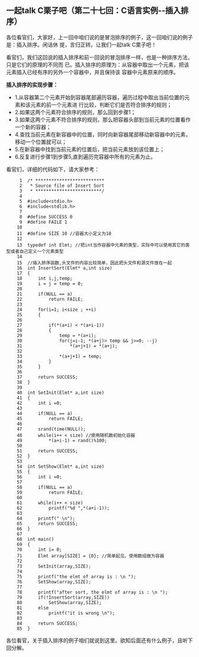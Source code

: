 ## 一起talk C栗子吧（第二十七回：C语言实例--插入排序）

各位看官们，大家好，上一回中咱们说的是冒泡排序的例子，这一回咱们说的例子是：插入排序。闲话休
提，言归正转。让我们一起talk C栗子吧！ 

看官们，我们这回说的插入排序和前一回说的冒泡排序一样，也是一种排序方法，只是它们的原理的不同而
已。插入排序的原理为：从容器中取出一个元素，把该元素插入已经有序的另外一个容器中，并且保持该
容器中元素原来的顺序。

**插入排序的实现步骤：**
- 1.从容器第二个元素开始到容器尾部遍历容器，遍历过程中取出当前位置的元素和该元素的前一个元素进
行比较，判断它们是否符合排序的规则；
- 2.如果这两个元素符合排序的规则，那么回到步骤1；
- 3.如果这两个元素不符合排序的规则，那么把容器头部到当前元素的位置看作一个新的容器；
- 4.查找当前元素在新容器中的位置，同时向新容器尾部移动新容器中的元素，移动一个位置就可以；
- 5.在新容器中找到当前元素的位置后，把当前元素放到该位置上；
- 6.反复进行步骤1到步骤5,直到遍历完容器中所有的元素为止。

看官们，详细的代码如下，请大家参考：
```
     1	/* **************************
     2	 * Source file of Insert Sort
     3	 * *************************/
     4	
     5	#include<stdio.h>
     6	#include<stdlib.h>
     7	
     8	#define SUCCESS 0
     9	#define FAILE 1
    10	
    11	#define SIZE 10 //容器大小定义为10
    12	
    13	typedef int Elmt; //把int当作容器中元素的类型，实际中可以使用其它的类型或者自己定义一个元素类型
    14	
    15	//插入排序函数,头文件的内容比较简单，因此把头文件和源文件放在一起
    16	int InsertSort(Elmt* a,int size)
    17	{
    18		int i,j,temp;
    19		i = j = temp = 0;
    20	
    21		if(NULL == a)
    22			return FAILE;
    23	
    24		for(i=1; i<size ; ++i)
    25		{
    26	
    27			if(*(a+i) < *(a+i-1))
    28			{
    29				temp = *(a+i);
    30				for(j=i-1; *(a+j)> temp && j>=0; --j)
    31					*(a+j+1) = *(a+j);
    32	
    33				*(a+j+1) = temp;
    34			}
    35		}
    36	
    37		return SUCCESS;
    38	}
    39	
    40	int SetInit(Elmt* a,int size)
    41	{
    42		int i =0;
    43	
    44		if(NULL == a)
    45			return FAILE;
    46	
    47		srand(time(NULL));
    48		while(i++ < size) //使用随机数初始化容器
    49			*(a+i-1) = rand()%100;
    50	
    51		return SUCCESS;
    52	}
    53	
    54	int SetShow(Elmt* a,int size)
    55	{
    56		int i =0;
    57	
    58		if(NULL == a)
    59			return FAILE;
    60	
    61		while(i++ < size)
    62			printf("%d ",*(a+i-1));
    63	
    64		printf(" \n");
    65		return SUCCESS;
    66	}
    67	
    68	int main()
    69	{
    70		int i= 0;
    71		Elmt array[SIZE] = {0}; //简单起见，使用数组做为容器
    72	
    73		SetInit(array,SIZE);
    74	
    75		printf("the elmt of array is : \n ");
    76		SetShow(array,SIZE);
    77	
    78		printf("after sort, the elmt of array is : \n ");
    79		if(!InsertSort(array,SIZE))
    80			SetShow(array,SIZE);
    81		else
    82			printf("it is wrong \n");
    83	
    84		return SUCCESS;
    85	}

```
各位看官，关于插入排序的例子咱们就说到这里。欲知后面还有什么例子，且听下回分解。
